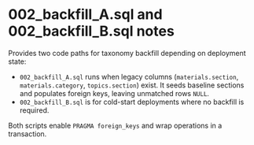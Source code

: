 # 002_backfill_A.sql and 002_backfill_B.sql notes

Provides two code paths for taxonomy backfill depending on deployment state:

- `002_backfill_A.sql` runs when legacy columns (`materials.section`, `materials.category`, `topics.section`) exist. It seeds baseline sections and populates foreign keys, leaving unmatched rows `NULL`.
- `002_backfill_B.sql` is for cold-start deployments where no backfill is required.

Both scripts enable `PRAGMA foreign_keys` and wrap operations in a transaction.
